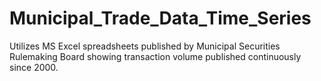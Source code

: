 # Municipal_Trade_Data_Time_Series
Utilizes MS Excel spreadsheets published by Municipal Securities Rulemaking Board showing transaction volume published continuously since 2000.
